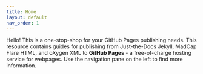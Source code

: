 ```yaml
---
title: Home
layout: default
nav_order: 1
---
```


Hello! This is a one-stop-shop for your GitHub Pages publishing needs. This resource contains guides for publishing from Just-the-Docs Jekyll, MadCap Flare HTML, and oXygen XML to **GitHub Pages** - a free-of-charge hosting service for webpages. Use the navigation pane on the left to find more information.
